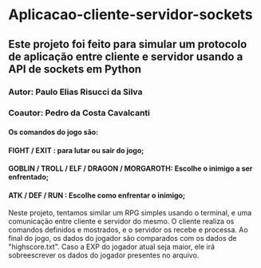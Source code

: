 # Aplicacao-cliente-servidor-sockets

## Este projeto foi feito para simular um protocolo de aplicação entre cliente e servidor usando a API de sockets em Python

### Autor: Paulo Elias Risucci da Silva
### Coautor: Pedro da Costa Cavalcanti

#### Os comandos do jogo são:

#### FIGHT / EXIT : para lutar ou sair do jogo;
#### GOBLIN / TROLL / ELF / DRAGON / MORGAROTH: Escolhe o inimigo a ser enfrentado;
#### ATK / DEF / RUN : Escolhe como enfrentar o inimigo;

Neste projeto, tentamos similar um RPG simples usando o terminal, e uma comunicação entre cliente e servidor do mesmo. O cliente realiza os comandos definidos e mostrados, e o servidor os recebe e processa. Ao final do jogo, os dados do jogador são comparados com os dados de "highscore.txt". Caso a EXP do jogador atual seja maior, ele irá sobreescrever os dados do jogador presentes no arquivo.
